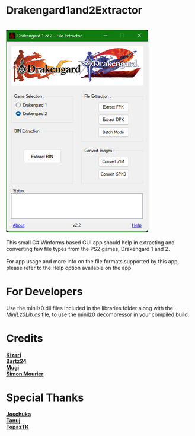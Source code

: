 # Drakengard1and2Extractor
<br>![Image Text](app-img_repo.png)
<br><br>
This small C# Winforms based GUI app should help in extracting and converting few file types from the PS2 games, Drakengard 1 and 2.   
<br>For app usage and more info on the file formats supported by this app, please refer to the Help option available on the app.

# For Developers
Use the minilz0.dll files included in the libraries folder along with the *MiniLz0Lib.cs* file, to use the minilz0 decompressor in your compiled build.

# Credits
[**Kizari**](https://github.com/Kizari)
<br>[**Bartz24**](https://github.com/Bartz24)
<br>[**Mugi**](https://github.com/tehmugi)
<br>[**Simon Mourier**](https://github.com/smourier)


# Special Thanks
[**Joschuka**](https://github.com/Joschuka)
<br>[**Tanuj**](https://github.com/Cyraphim)
<br>[**TopazTK**](https://github.com/TopazTK)
